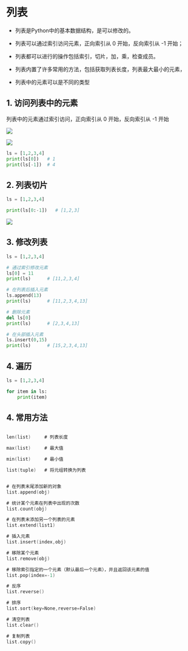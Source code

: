 # 列表

- 列表是Python中的基本数据结构，是可以修改的。

- 列表可以通过索引访问元素，正向索引从 0 开始，反向索引从 -1 开始；

- 列表都可以进行的操作包括索引，切片，加，乘，检查成员。

- 列表内置了许多常用的方法，包括获取列表长度，列表最大最小的元素，

- 列表中的元素可以是不同的类型

## 1. 访问列表中的元素

列表中的元素通过索引访问，正向索引从 0 开始，反向索引从 -1 开始

![](https://gitee.com/existorlive/exist-or-live-pic/raw/master/%E6%88%AA%E5%B1%8F2021-11-22%20%E4%B8%8A%E5%8D%8812.27.53.png)

![](https://gitee.com/existorlive/exist-or-live-pic/raw/master/%E6%88%AA%E5%B1%8F2021-11-22%20%E4%B8%8A%E5%8D%8812.28.10.png)


```python
ls = [1,2,3,4]
print(ls[0])   # 1
print(ls[-1])  # 4
```

## 2. 列表切片

```python 
ls = [1,2,3,4]

print(ls[0:-1])   # [1,2,3]

```

![](https://gitee.com/existorlive/exist-or-live-pic/raw/master/%E6%88%AA%E5%B1%8F2021-11-22%20%E4%B8%8A%E5%8D%8812.32.01.png)

## 3. 修改列表

```python
ls = [1,2,3,4]

# 通过索引修改元素
ls[0] = 11 
print(ls)      # [11,2,3,4] 

# 在列表后插入元素 
ls.append(13)
print(ls)      # [11,2,3,4,13]

# 删除元素
del ls[0]
print(ls)      # [2,3,4,13]

# 在头部插入元素 
ls.insert(0,15)
print(ls)      # [15,2,3,4,13]

```

## 4. 遍历

```python
ls = [1,2,3,4]

for item in ls:
    print(item)

```

## 4. 常用方法 

```swift

len(list)     # 列表长度

max(list)     # 最大值

min(list)     # 最小值

list(tuple)   # 将元组转换为列表


# 在列表末尾添加新的对象
list.append(obj)

# 统计某个元素在列表中出现的次数
list.count(obj)

# 在列表末添加另一个列表的元素
list.extend(list1)

# 插入元素
list.insert(index,obj)

# 移除某个元素
list.remove(obj)

# 移除索引指定的一个元素（默认最后一个元素），并且返回该元素的值
list.pop(index=-1)

# 反序
list.reverse()

# 排序
list.sort(key=None,reverse=False)

# 清空列表
list.clear()

# 复制列表
list.copy()
```
